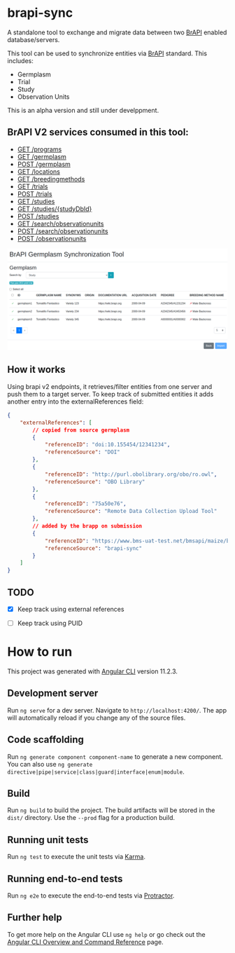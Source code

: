 # brapi-sync

A standalone tool to exchange and migrate data between two [BrAPI] enabled database/servers.

This tool can be used to synchronize entities via [BrAPI] standard. This includes:
* Germplasm
* Trial
* Study
* Observation Units

This is an alpha version and still under develppment.

## BrAPI V2 services consumed in this tool:
* [GET /programs](https://app.swaggerhub.com/apis/PlantBreedingAPI/BrAPI-Core/2.0#/Programs/get_programs)
* [GET /germplasm](https://app.swaggerhub.com/apis/PlantBreedingAPI/BrAPI-Germplasm/2.0#/Germplasm/get_germplasm)
* [POST /germplasm](https://app.swaggerhub.com/apis/PlantBreedingAPI/BrAPI-Germplasm/2.0#/Germplasm/post_germplasm)
* [GET /locations](https://app.swaggerhub.com/apis/PlantBreedingAPI/BrAPI-Core/2.0#/Locations/get_locations)
* [GET /breedingmethods](https://app.swaggerhub.com/apis/PlantBreedingAPI/BrAPI-Germplasm/2.0#/Germplasm/get_breedingmethods)
* [GET /trials](https://app.swaggerhub.com/apis/PlantBreedingAPI/BrAPI-Core/2.0#/Trials/get_trials)
* [POST /trials](https://app.swaggerhub.com/apis/PlantBreedingAPI/BrAPI-Core/2.0#/Trials/post_trials)
* [GET /studies](https://app.swaggerhub.com/apis/PlantBreedingAPI/BrAPI-Core/2.0#/Studies/get_studies)
* [GET /studies/{studyDbId}](https://app.swaggerhub.com/apis/PlantBreedingAPI/BrAPI-Core/2.0#/Studies/get_studies__studyDbId_)
* [POST /studies](https://app.swaggerhub.com/apis/PlantBreedingAPI/BrAPI-Core/2.0#/Studies/post_studies)
* [GET /search/observationunits](https://app.swaggerhub.com/apis/PlantBreedingAPI/BrAPI-Phenotyping/2.0#/Observation%20Units/get_search_observationunits__searchResultsDbId_)
* [POST /search/observationunits](https://app.swaggerhub.com/apis/PlantBreedingAPI/BrAPI-Phenotyping/2.0#/Observation%20Units/post_search_observationunits)
* [POST /observationunits](https://app.swaggerhub.com/apis/PlantBreedingAPI/BrAPI-Phenotyping/2.0#/Observation%20Units/post_observationunits)

![preview](images/preview.png)

## How it works

Using brapi v2 endpoints, it retrieves/filter entities from one server and push them to a target server.
To keep track of submitted entities it adds another entry into the externalReferences field:

```json
{
    "externalReferences": [
        // copied from source germplasm
        {
            "referenceID": "doi:10.155454/12341234",
            "referenceSource": "DOI"
        },
        {
            "referenceID": "http://purl.obolibrary.org/obo/ro.owl",
            "referenceSource": "OBO Library"
        },
        {
            "referenceID": "75a50e76",
            "referenceSource": "Remote Data Collection Upload Tool"
        },
        // added by the brapp on submission  
        {
            "referenceID": "https://www.bms-uat-test.net/bmsapi/maize/brapi/v2/germplasm/3304",
            "referenceSource": "brapi-sync"
        }
    ]
}
```

## TODO

- [x] Keep track using external references 
- [ ] Keep track using PUID


# How to run

This project was generated with [Angular CLI](https://github.com/angular/angular-cli) version 11.2.3.

## Development server

Run `ng serve` for a dev server. Navigate to `http://localhost:4200/`. The app will automatically reload if you change any of the source files.

## Code scaffolding

Run `ng generate component component-name` to generate a new component. You can also use `ng generate directive|pipe|service|class|guard|interface|enum|module`.

## Build

Run `ng build` to build the project. The build artifacts will be stored in the `dist/` directory. Use the `--prod` flag for a production build.

## Running unit tests

Run `ng test` to execute the unit tests via [Karma](https://karma-runner.github.io).

## Running end-to-end tests

Run `ng e2e` to execute the end-to-end tests via [Protractor](http://www.protractortest.org/).

## Further help

To get more help on the Angular CLI use `ng help` or go check out the [Angular CLI Overview and Command Reference](https://angular.io/cli) page.

[BrAPI]: https://github.com/plantbreeding/API
